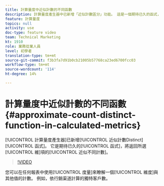 ```yaml
---
title: 計算量度中近似計數的不同函數
description: 計算量度產生器中已新增「近似計數區分」功能。 這是一個期待已久的函式，它將返回選定維度的近似不同維度項數。
feature: 計算量度
topics: null
activity: use
doc-type: feature video
team: Technical Marketing
kt: 1910
role: 業務從業人員
level: 初學者
translation-type: tm+mt
source-git-commit: f3b3fa7d91b0cb21005b57768ca23ed6700fcc03
workflow-type: tm+mt
source-wordcount: '114'
ht-degree: 14%

---
```



# 計算量度中近似計數的不同函數{#approximate-count-distinct-function-in-calculated-metrics}

[!UICONTROL 計算量度產生器]已新增[!UICONTROL 近似計數Distinct][!UICONTROL 函式]。 它是期待已久的[!UICONTROL 函式]，將返回所選[!UICONTROL 維]項的[!UICONTROL 近似不同計數]。

>[!VIDEO](https://video.tv.adobe.com/v/23722/?quality=12)

您可以在任何報表中使用[!UICONTROL 度量]來瞭解一個[!UICONTROL 維度]與其他值的計數。 例如，依行銷渠道計算的獨特客戶數。
